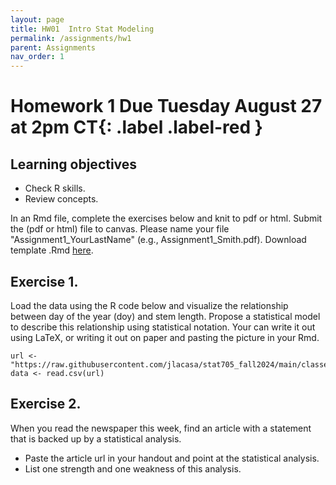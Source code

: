 ```yaml
---
layout: page
title: HW01  Intro Stat Modeling
permalink: /assignments/hw1
parent: Assignments
nav_order: 1
---
```


# Homework 1 **Due Tuesday August 27 at 2pm CT**{: .label .label-red }

## Learning objectives  
- Check R skills. 
- Review concepts. 

In an Rmd file, complete the exercises below and knit to pdf or html. Submit the (pdf or html) file to canvas. Please name your file "Assignment1_YourLastName" (e.g., Assignment1_Smith.pdf).
Download template .Rmd [here](https://github.com/jlacasa/stat705_fall2024/blob/main/homeworks/hw1.Rmd).

## Exercise 1. 

Load the data using the R code below and visualize the relationship between day of the year (doy) and stem length. Propose a statistical model to describe this relationship using statistical notation. Your can write it out using LaTeX, or writing it out on paper and pasting the picture in your Rmd. 

```
url <- "https://raw.githubusercontent.com/jlacasa/stat705_fall2024/main/classes/data/lotus_class.csv"
data <- read.csv(url)
```

## Exercise 2. 
When you read the newspaper this week, find an article with a statement that is backed up by a statistical analysis. 
- Paste the article url in your handout and point at the statistical analysis.
- List one strength and one weakness of this analysis.

